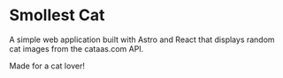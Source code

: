 # Smollest Cat

A simple web application built with Astro and React that displays random cat images from the cataas.com API.

Made for a cat lover!
